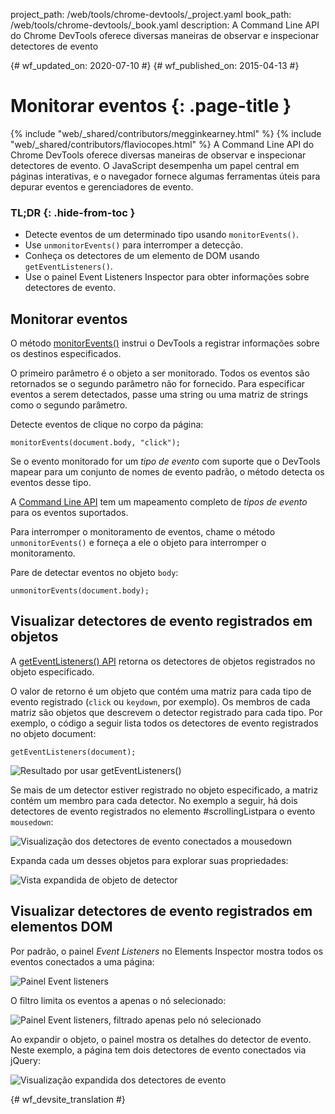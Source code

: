 project_path: /web/tools/chrome-devtools/_project.yaml
book_path: /web/tools/chrome-devtools/_book.yaml
description: A Command Line API do Chrome DevTools oferece diversas maneiras de observar e inspecionar detectores de evento

{# wf_updated_on: 2020-07-10 #}
{# wf_published_on: 2015-04-13 #}

# Monitorar eventos {: .page-title }

{% include "web/_shared/contributors/megginkearney.html" %}
{% include "web/_shared/contributors/flaviocopes.html" %}
A Command Line API do Chrome DevTools oferece diversas maneiras de observar e inspecionar detectores de evento. O JavaScript desempenha um papel central em páginas interativas, e o navegador fornece algumas ferramentas úteis para depurar eventos e gerenciadores de evento.


### TL;DR {: .hide-from-toc }
- Detecte eventos de um determinado tipo usando  <code>monitorEvents()</code>.
- Use  <code>unmonitorEvents()</code> para interromper a detecção.
- Conheça os detectores de um elemento de DOM usando  <code>getEventListeners()</code>.
- Use o painel Event Listeners Inspector para obter informações sobre detectores de evento.


## Monitorar eventos

O método [monitorEvents()](/web/tools/chrome-devtools/debug/command-line/command-line-reference#monitoreventsobject-events)
instrui o DevTools a registrar informações sobre os destinos especificados.

O primeiro parâmetro é o objeto a ser monitorado.
Todos os eventos são retornados se o segundo parâmetro não for fornecido.
Para especificar eventos a serem detectados,
passe uma string ou uma matriz de strings como o segundo parâmetro.

Detecte eventos de clique no corpo da página:

    monitorEvents(document.body, "click");

Se o evento monitorado for um *tipo de evento*
com suporte que o DevTools mapear para um conjunto de nomes de evento padrão,
o método detecta os eventos desse tipo.

A [Command Line API](/web/tools/chrome-devtools/debug/command-line/command-line-reference) tem um mapeamento completo de *tipos de evento* para os eventos suportados.

Para interromper o monitoramento de eventos,
chame o método `unmonitorEvents()` e forneça a ele o objeto para interromper o monitoramento.

Pare de detectar eventos no objeto `body`:

    unmonitorEvents(document.body);

## Visualizar detectores de evento registrados em objetos

A [getEventListeners() API](/web/tools/chrome-devtools/debug/command-line/command-line-reference#geteventlistenersobject)
retorna os detectores de objetos registrados no objeto especificado.

O valor de retorno é um objeto que contém uma matriz para cada tipo de evento registrado (`click` ou `keydown`, por exemplo).
Os membros de cada matriz são objetos que descrevem
o detector registrado para cada tipo.
Por exemplo,
o código a seguir lista todos os detectores de evento registrados no objeto document:

    getEventListeners(document);

![Resultado por usar getEventListeners()](images/events-call-geteventlisteners.png)

Se mais de um detector estiver registrado no objeto especificado,
a matriz contém um membro para cada detector.
No exemplo a seguir,
há dois detectores de evento registrados no elemento #scrollingListpara o evento `mousedown`:

![Visualização dos detectores de evento conectados a mousedown](images/events-geteventlisteners_multiple.png)

Expanda cada um desses objetos para explorar suas propriedades:

![Vista expandida de objeto de detector](images/events-geteventlisteners_expanded.png)

## Visualizar detectores de evento registrados em elementos DOM

Por padrão,
o painel *Event Listeners* no Elements Inspector mostra todos os eventos conectados a uma página:

![Painel Event listeners](images/events-eventlisteners_panel.png)

O filtro limita os eventos a apenas o nó selecionado:

![Painel Event listeners, filtrado apenas pelo nó selecionado](images/events-eventlisteners_panel_filtered.png)

Ao expandir o objeto, o painel mostra os detalhes do detector de evento.
Neste exemplo,
a página tem dois detectores de evento conectados via jQuery:

![Visualização expandida dos detectores de evento](images/events-eventlisteners_panel_details.png)



{# wf_devsite_translation #}
